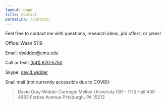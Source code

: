 ```yaml
---
layout: page
title: Contact
permalink: /contact/
---
```


Feel free to contact me with questions, research ideas, job offers, or jokes!

Office: Wean 5119

Email: [dwidder@cmu.edu](mailto:dwidder@cmu.edu)

Call or text: [(541) 870-5750](tel:541-870-5750)

Skype: <a href="skype:david.widder?add">david.widder</a>

Snail mail (not currently accessible due to COVID):

> David Gray Widder
> Carnegie Mellon University
> ISR - TCS Hall 430
> 4665 Forbes Avenue
> Pittsburgh, PA 15213
